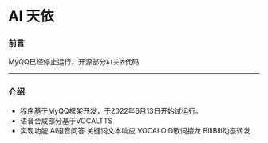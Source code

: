 # AI 天依

### 前言

MyQQ已经停止运行，开源部分`AI天依`代码

---

### 介绍

* 程序基于MyQQ框架开发，于2022年6月13日开始试运行。
* 语音合成部分基于VOCALTTS
* 实现功能 AI语音问答 关键词文本响应 VOCALOID歌词接龙 BiliBili动态转发



